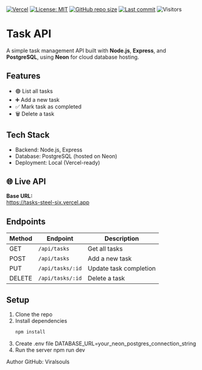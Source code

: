 [![Vercel](https://vercelbadge.vercel.app/api/Viralsouls/tasks-api)](https://vercel.com)
[![License: MIT](https://img.shields.io/badge/License-MIT-blue.svg)](LICENSE)
[![GitHub repo size](https://img.shields.io/github/repo-size/Viralsouls/tasks-api?color=blue&label=Repo%20Size)](https://github.com/Viralsouls/tasks-api)
[![Last commit](https://img.shields.io/github/last-commit/Viralsouls/tasks-api?color=green)](https://github.com/Viralsouls/tasks-api/commits/main)
![Visitors](https://visitor-badge.glitch.me/badge?page_id=Viralsouls.tasks-api&left_color=blue&right_color=green)


# Task API

A simple task management API built with **Node.js**, **Express**, and **PostgreSQL**, using **Neon** for cloud database hosting.

## Features

- 🟢 List all tasks
- ➕ Add a new task
- ✅ Mark task as completed
- 🗑️ Delete a task

## Tech Stack

- Backend: Node.js, Express
- Database: PostgreSQL (hosted on Neon)
- Deployment: Local (Vercel-ready)

## 🌐 Live API

**Base URL:**  
https://tasks-steel-six.vercel.app

## Endpoints

| Method | Endpoint            | Description            |
|--------|---------------------|------------------------|
| GET    | `/api/tasks`        | Get all tasks          |
| POST   | `/api/tasks`        | Add a new task         |
| PUT    | `/api/tasks/:id`    | Update task completion |
| DELETE | `/api/tasks/:id`    | Delete a task          |

## Setup

1. Clone the repo  
2. Install dependencies  
   ```bash
   npm install
3. Create .env file
    DATABASE_URL=your_neon_postgres_connection_string
4. Run the server
    npm run dev

Author
GitHub: Viralsouls
